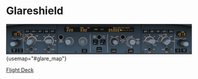 # Glareshield

![Glareshield](../../assets/a32nx-systems-briefing/Glareshield.png){usemap="#glare_map"}

<map name="glare_map">
    <area shape="rect" coords="0,0,225,135" href="/a32nx-systems-briefing/glareshield/efis_control/">
    <area shape="rect" coords="226,0,598,135" href="/a32nx-systems-briefing/glareshield/fcu/">
    <area shape="rect" coords="600,0,820,135" href="/a32nx-systems-briefing/glareshield/efis_control/">
</map>

[Flight Deck](../flight_deck.md)
